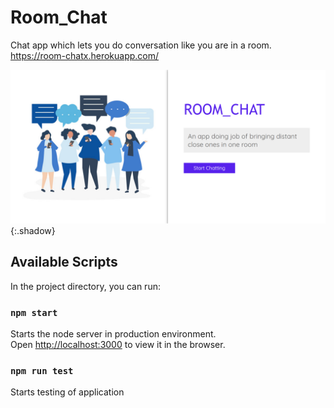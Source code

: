 # Room_Chat
Chat app which lets you do conversation like you are in a room.
https://room-chatx.herokuapp.com/

![room-chat-image](./public/img/chat.PNG){:.shadow}

## Available Scripts

In the project directory, you can run:

### `npm start`

Starts the node server in production environment.<br>
Open [http://localhost:3000](http://localhost:3000) to view it in the browser.

### `npm run test`

Starts testing of application
